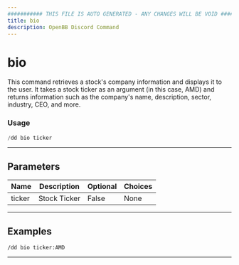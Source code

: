 ```yaml
---
########### THIS FILE IS AUTO GENERATED - ANY CHANGES WILL BE VOID ###########
title: bio
description: OpenBB Discord Command
---
```


# bio

This command retrieves a stock's company information and displays it to the user. It takes a stock ticker as an argument (in this case, AMD) and returns information such as the company's name, description, sector, industry, CEO, and more.

### Usage

```python wordwrap
/dd bio ticker
```

---

## Parameters

| Name | Description | Optional | Choices |
| ---- | ----------- | -------- | ------- |
| ticker | Stock Ticker | False | None |


---

## Examples

```
/dd bio ticker:AMD
```
---
